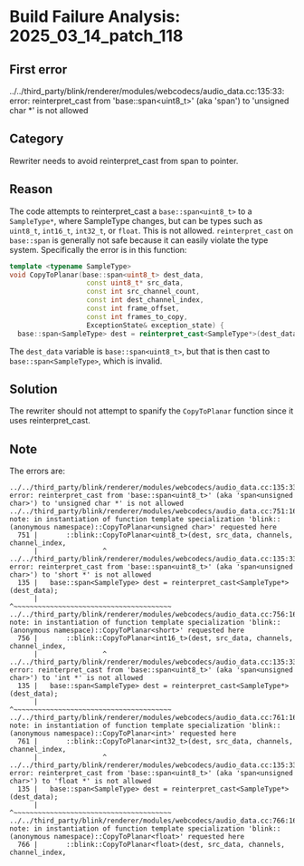 # Build Failure Analysis: 2025_03_14_patch_118

## First error

../../third_party/blink/renderer/modules/webcodecs/audio_data.cc:135:33: error: reinterpret_cast from 'base::span<uint8_t>' (aka 'span<unsigned char>') to 'unsigned char *' is not allowed

## Category
Rewriter needs to avoid reinterpret_cast from span to pointer.

## Reason
The code attempts to reinterpret_cast a `base::span<uint8_t>` to a `SampleType*`, where SampleType changes, but can be types such as `uint8_t`, `int16_t`, `int32_t`, or `float`. This is not allowed. `reinterpret_cast` on `base::span` is generally not safe because it can easily violate the type system.
Specifically the error is in this function:

```c++
template <typename SampleType>
void CopyToPlanar(base::span<uint8_t> dest_data,
                   const uint8_t* src_data,
                   const int src_channel_count,
                   const int dest_channel_index,
                   const int frame_offset,
                   const int frames_to_copy,
                   ExceptionState& exception_state) {
  base::span<SampleType> dest = reinterpret_cast<SampleType*>(dest_data);
```

The `dest_data` variable is `base::span<uint8_t>`, but that is then cast to `base::span<SampleType>`, which is invalid.

## Solution
The rewriter should not attempt to spanify the `CopyToPlanar` function since it uses reinterpret_cast.

## Note
The errors are:

```
../../third_party/blink/renderer/modules/webcodecs/audio_data.cc:135:33: error: reinterpret_cast from 'base::span<uint8_t>' (aka 'span<unsigned char>') to 'unsigned char *' is not allowed
../../third_party/blink/renderer/modules/webcodecs/audio_data.cc:751:16: note: in instantiation of function template specialization 'blink::(anonymous namespace)::CopyToPlanar<unsigned char>' requested here
  751 |       ::blink::CopyToPlanar<uint8_t>(dest, src_data, channels, channel_index,
      |                ^
../../third_party/blink/renderer/modules/webcodecs/audio_data.cc:135:33: error: reinterpret_cast from 'base::span<uint8_t>' (aka 'span<unsigned char>') to 'short *' is not allowed
  135 |   base::span<SampleType> dest = reinterpret_cast<SampleType*>(dest_data);
      |                                 ^~~~~~~~~~~~~~~~~~~~~~~~~~~~~~~~~~~~~~~~
../../third_party/blink/renderer/modules/webcodecs/audio_data.cc:756:16: note: in instantiation of function template specialization 'blink::(anonymous namespace)::CopyToPlanar<short>' requested here
  756 |       ::blink::CopyToPlanar<int16_t>(dest, src_data, channels, channel_index,
      |                ^
../../third_party/blink/renderer/modules/webcodecs/audio_data.cc:135:33: error: reinterpret_cast from 'base::span<uint8_t>' (aka 'span<unsigned char>') to 'int *' is not allowed
  135 |   base::span<SampleType> dest = reinterpret_cast<SampleType*>(dest_data);
      |                                 ^~~~~~~~~~~~~~~~~~~~~~~~~~~~~~~~~~~~~~~~
../../third_party/blink/renderer/modules/webcodecs/audio_data.cc:761:16: note: in instantiation of function template specialization 'blink::(anonymous namespace)::CopyToPlanar<int>' requested here
  761 |       ::blink::CopyToPlanar<int32_t>(dest, src_data, channels, channel_index,
      |                ^
../../third_party/blink/renderer/modules/webcodecs/audio_data.cc:135:33: error: reinterpret_cast from 'base::span<uint8_t>' (aka 'span<unsigned char>') to 'float *' is not allowed
  135 |   base::span<SampleType> dest = reinterpret_cast<SampleType*>(dest_data);
      |                                 ^~~~~~~~~~~~~~~~~~~~~~~~~~~~~~~~~~~~~~~~
../../third_party/blink/renderer/modules/webcodecs/audio_data.cc:766:16: note: in instantiation of function template specialization 'blink::(anonymous namespace)::CopyToPlanar<float>' requested here
  766 |       ::blink::CopyToPlanar<float>(dest, src_data, channels, channel_index,